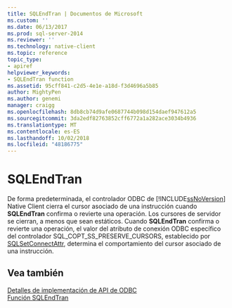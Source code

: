 ```yaml
---
title: SQLEndTran | Documentos de Microsoft
ms.custom: ''
ms.date: 06/13/2017
ms.prod: sql-server-2014
ms.reviewer: ''
ms.technology: native-client
ms.topic: reference
topic_type:
- apiref
helpviewer_keywords:
- SQLEndTran function
ms.assetid: 95cff841-c2d5-4e1e-a18d-f3d4696a5b85
author: MightyPen
ms.author: genemi
manager: craigg
ms.openlocfilehash: 8db8cb74d9afe0687744b098d154daef947612a5
ms.sourcegitcommit: 3da2edf82763852cff6772a1a282ace3034b4936
ms.translationtype: MT
ms.contentlocale: es-ES
ms.lasthandoff: 10/02/2018
ms.locfileid: "48186775"
---
```

# <a name="sqlendtran"></a>SQLEndTran
  De forma predeterminada, el controlador ODBC de [!INCLUDE[ssNoVersion](../../includes/ssnoversion-md.md)] Native Client cierra el cursor asociado de una instrucción cuando **SQLEndTran** confirma o revierte una operación. Los cursores de servidor se cierran, a menos que sean estáticos. Cuando **SQLEndTran** confirma o revierte una operación, el valor del atributo de conexión ODBC específico del controlador SQL_COPT_SS_PRESERVE_CURSORS, establecido por [SQLSetConnectAttr](sqlsetconnectattr.md), determina el comportamiento del cursor asociado de una instrucción.  
  
## <a name="see-also"></a>Vea también  
 [Detalles de implementación de API de ODBC](odbc-api-implementation-details.md)   
 [Función SQLEndTran](http://go.microsoft.com/fwlink/?LinkId=59342)  
  
  
